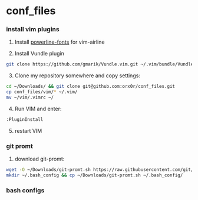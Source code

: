 # conf_files

### install vim plugins

1) Install [powerline-fonts](https://github.com/Lokaltog/powerline-fonts) for vim-airline

2) Install Vundle plugin
```bash
git clone https://github.com/gmarik/Vundle.vim.git ~/.vim/bundle/Vundle.vim
```

3) Clone my repository somewhere and copy settings:
```bash
cd ~/Downloads/ && git clone git@github.com:orx0r/conf_files.git
cp conf_files/vim/* ~/.vim/
mv ~/vim/.vimrc ~/
```

4) Run VIM and enter:
```bash
:PluginInstall
```

5) restart VIM

### git promt

1) download git-promt:
```bash
wget -O ~/Downloads/git-promt.sh https://raw.githubusercontent.com/git/git/master/contrib/completion/git-prompt.sh
mkdir ~/.bash_config && cp ~/Downloads/git-promt.sh ~/.bash_config/
```

### bash configs
